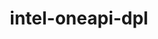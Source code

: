 ---
title: "intel-oneapi-dpl"
layout: cache
categories: [package, develop-2024-06-02]
meta: {"versions": ["2022.5.0"], "compilers": ["oneapi@=2024.0.0"], "oss": ["ubuntu22.04"], "platforms": ["linux"], "targets": ["x86_64_v3"], "stacks": ["e4s-oneapi", "root"], "num_specs": 1, "num_specs_by_stack": {"e4s-oneapi": 1, "root": 1}}
spec_details: [{"hash": "jh55ryj5apbqybwyo24gtpykp4dwo4x5", "compiler": "oneapi@=2024.0.0", "versions": ["2022.5.0"], "os": "ubuntu22.04", "platform": "linux", "target": "x86_64_v3", "variants": ["build_system=generic", "+envmods"], "stacks": ["e4s-oneapi", "root"], "size": "-", "tarball": "https://binaries.spack.io/develop-2024-06-02/build_cache/linux-ubuntu22.04-x86_64_v3/oneapi-2024.0.0/intel-oneapi-dpl-2022.5.0/linux-ubuntu22.04-x86_64_v3-oneapi-2024.0.0-intel-oneapi-dpl-2022.5.0-jh55ryj5apbqybwyo24gtpykp4dwo4x5.spack"}]
---